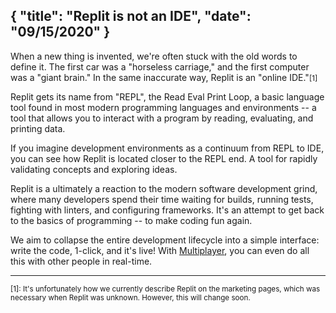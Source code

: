 {
  "title": "Replit is not an IDE",
  "date": "09/15/2020"
}
---

When a new thing is invented, we're often stuck with the old words to define it. The first car was a "horseless carriage," and the first computer was a "giant brain." In the same inaccurate way, Replit is an "online IDE."<small>[1]</small>

Replit gets its name from "REPL", the Read Eval Print Loop, a basic language tool found in most modern programming languages and environments -- a tool that allows you to interact with a program by reading, evaluating, and printing data.

If you imagine development environments as a continuum from REPL to IDE, you can see how Replit is located closer to the REPL end. A tool for rapidly validating concepts and exploring ideas.

Replit is a ultimately a reaction to the modern software development grind, where many developers spend their time waiting for builds, running tests, fighting with linters, and configuring frameworks. It's an attempt to get back to the basics of programming -- to make coding fun again.  

We aim to collapse the entire development lifecycle into a simple interface: write the code, 1-click, and it's live! With [Multiplayer](https://Replit/site/multiplayer), you can even do all this with other people in real-time. 

---
<small>
[1]: It's unfortunately how we currently describe Replit on the marketing pages, which was necessary when Replit was unknown. However, this will change soon. 
</small>
